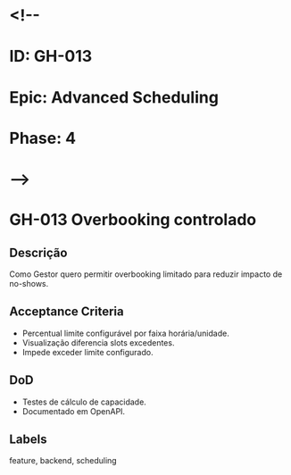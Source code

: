 # <!--
# ID: GH-013
# Epic: Advanced Scheduling
# Phase: 4
# -->

# GH-013 Overbooking controlado

## Descrição

Como Gestor quero permitir overbooking limitado para reduzir impacto de no-shows.

## Acceptance Criteria

- Percentual limite configurável por faixa horária/unidade.
- Visualização diferencia slots excedentes.
- Impede exceder limite configurado.

## DoD

- Testes de cálculo de capacidade.
- Documentado em OpenAPI.

## Labels

feature, backend, scheduling
